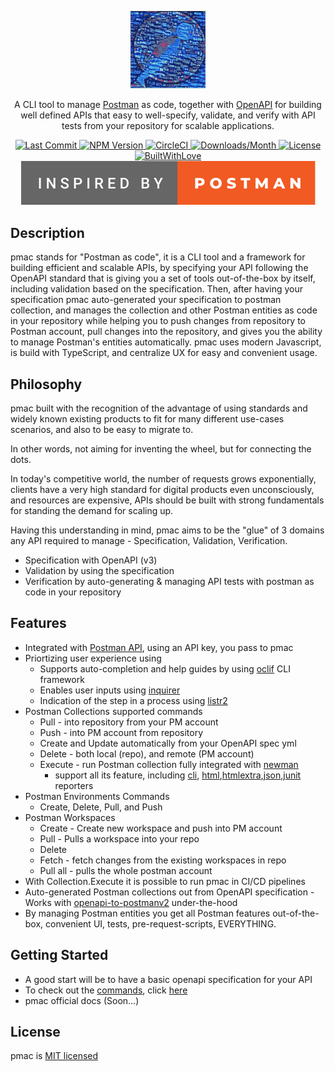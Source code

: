 <p align="center">
  <a href="https://github.com/postman-as-code/pmac/" target="blank"><img src="./images/pmac-logo.svg" width="120" alt="pmac Logo" /></a>
</p>
<p align="center">A CLI tool to manage <a href="https://www.postman.com/" target="_blank">Postman</a> as code, together with <a href="https://www.openapis.org/">OpenAPI</a> for building well defined APIs that easy to well-specify, validate, and verify with API tests from your repository for scalable applications.</p>

 <p align="center">
  <a href="https://github.com/postman-as-code/pmac" target="_blank">
    <img src="https://img.shields.io/github/last-commit/postman-as-code/pmac" alt="Last Commit" />
  </a>
  <a href="https://npmjs.org/package/pmac" target="_blank">
    <img src="https://img.shields.io/npm/v/pmac.svg" alt="NPM Version" />
  </a>
  <a href="https://app.circleci.com/pipelines/github/postman-as-code/pmac?branch=main" target="_blank">
    <img src="https://img.shields.io/circleci/build/github/postman-as-code/pmac/main" alt="CircleCI" />
  </a>
  <a href="https://npmjs.org/package/pmac" target="_blank">
    <img src="https://img.shields.io/npm/dm/pmac.svg" alt="Downloads/Month" />
  </a>
  <a href="https://github.com/postman-as-code/pmac/blob/main/LICENSE" target="_blank">
    <img src="https://img.shields.io/npm/l/pmac.svg" alt="License" />
  </a>
  <br/>
  <a href="https://github.com/postman-as-code/pmac" target="_blank">
    <img src="https://forthebadge.com/images/badges/built-with-love.svg" alt="BuiltWithLove" />
  </a>
  <a href="https://blog.postman.com/making-the-postman-logo/" target="_blank">
    <img src="./images/inspired-by-postman.svg" alt="InspiredByPostman" />
  </a>
 </p>

## Description

pmac stands for "Postman as code", it is a CLI tool and a framework for building efficient and scalable APIs, by specifying your API following the OpenAPI standard that is giving you a set of tools out-of-the-box by itself, including validation based on the specification. Then, after having your specification pmac auto-generated your specification to postman collection, and manages the collection and other Postman entities as code in your repository while helping you to push changes from repository to Postman account, pull changes into the repository, and gives you the ability to manage Postman's entities automatically. pmac uses modern Javascript, is build with TypeScript, and centralize UX for easy and convenient usage.

## Philosophy

pmac built with the recognition of the advantage of using standards and widely known existing products to fit for many different use-cases scenarios, and also to be easy to migrate to.

In other words, not aiming for inventing the wheel, but for connecting the dots.

In today's competitive world, the number of requests grows exponentially, clients have a very high standard for digital products even unconsciously, and resources are expensive, APIs should be built with strong fundamentals for standing the demand for scaling up.

Having this understanding in mind, pmac aims to be the "glue" of 3 domains any API required to manage - Specification, Validation, Verification.

* Specification with OpenAPI (v3)
* Validation by using the specification
* Verification by auto-generating & managing API tests with postman as code in your repository

## Features

* Integrated with [Postman API](https://www.postman.com/), using an API key, you pass to pmac
* Priortizing user experience using
  * Supports auto-completion and help guides by using [oclif](https://github.com/oclif/oclif) CLI framework
  * Enables user inputs using [inquirer](https://github.com/SBoudrias/Inquirer.js/)
  * Indication of the step in a process using [listr2](https://github.com/cenk1cenk2/listr2)
* Postman Collections supported commands
  * Pull - into repository from your PM account
  * Push - into PM account from repository
  * Create and Update automatically from your OpenAPI spec yml
  * Delete - both local (repo), and remote (PM account)
  * Execute - run Postman collection fully integrated with [newman](https://github.com/postmanlabs/newman)
    * support all its feature, including [cli](https://github.com/postmanlabs/newman#cli-reporter), [html](https://github.com/postmanlabs/newman#html-reporter),[htmlextra](https://github.com/DannyDainton/newman-reporter-htmlextra),[json](https://github.com/postmanlabs/newman#html-reporter),[junit](https://github.com/postmanlabs/newman#html-reporter) reporters
* Postman Environments Commands
  * Create, Delete, Pull, and Push
* Postman Workspaces
  * Create - Create new workspace and push into PM account
  * Pull - Pulls a workspace into your repo
  * Delete
  * Fetch - fetch changes from the existing workspaces in repo
  * Pull all - pulls the whole postman account
* With Collection.Execute it is possible to run pmac in CI/CD pipelines
* Auto-generated Postman collections out from OpenAPI specification - Works with [openapi-to-postmanv2](https://github.com/postmanlabs/openapi-to-postman) under-the-hood
* By managing Postman entities you get all Postman features out-of-the-box, convenient UI, tests, pre-request-scripts, EVERYTHING.

## Getting Started

* A good start will be to have a basic openapi specification for your API
* To check out the [commands](./COMMANDS.md), click [here](./COMMANDS.md)
* pmac official docs (Soon...)

## License

pmac is [MIT licensed](./LICENSE)
